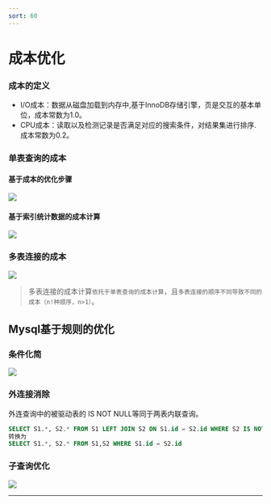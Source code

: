 ```yaml
---
sort: 60
---
```

# 成本优化

### 成本的定义

- I/O成本：数据从磁盘加载到内存中,基于InnoDB存储引擎，页是交互的基本单位，成本常数为1.0。
- CPU成本：读取以及检测记录是否满足对应的搜索条件，对结果集进行排序.成本常数为0.2。

### 单表查询的成本

#### 基于成本的优化步骤

![](https://images.leejay.top:9000/images/2025/01/22/1c84208e-2853-4fe2-a6f5-3096ac900597.png)

#### 基于索引统计数据的成本计算

![](https://images.leejay.top:9000/images/2025/01/22/8b48f1c3-a90a-4ac0-98f5-7eec30b98490.png)

### 多表连接的成本

![](https://images.leejay.top:9000/images/2025/01/22/681c48e2-13c4-4c8f-b4cf-ab9274375f84.png)

> 多表连接的成本计算`依托于单表查询的成本计算`，且`多表连接的顺序不同导致不同的成本（n!种顺序，n>1）`。

## Mysql基于规则的优化
### 条件化简
![](https://images.leejay.top:9000/images/2025/01/22/854e572f-5ce5-4950-a86a-989a3b160c66.png)

### 外连接消除
外连查询中的被驱动表的 IS NOT NULL等同于两表内联查询。
```sql
SELECT S1.*, S2.* FROM S1 LEFT JOIN S2 ON S1.id = S2.id WHERE S2 IS NOT NULL;
转换为
SELECT S1.*, S2.* FROM S1,S2 WHERE S1.id = S2.id
```

### 子查询优化 
![](https://images.leejay.top:9000/images/2025/01/22/222db31b-3744-4d69-bf02-186938d5e091.png)

---
